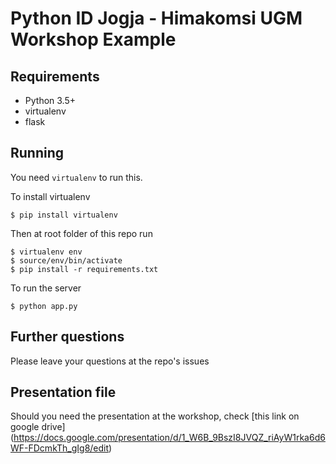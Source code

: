 # Python ID Jogja - Himakomsi UGM Workshop Example

## Requirements

* Python 3.5+
* virtualenv
* flask

## Running

You need `virtualenv` to run this.

To install virtualenv

`$ pip install virtualenv`

Then at root folder of this repo run

```
$ virtualenv env
$ source/env/bin/activate
$ pip install -r requirements.txt
```

To run the server
```
$ python app.py
```

## Further questions

Please leave your questions at the repo's issues

## Presentation file

Should you need the presentation at the workshop, check [this link on google drive] (https://docs.google.com/presentation/d/1_W6B_9BszI8JVQZ_riAyW1rka6d6WF-FDcmkTh_gIg8/edit)
